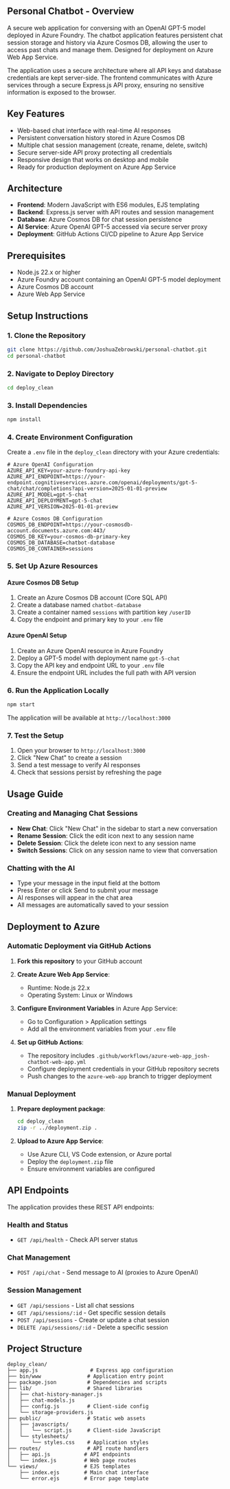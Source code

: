 ## Personal Chatbot - Overview 

A secure web application for conversing with an OpenAI GPT-5 model deployed in Azure Foundry. The chatbot application features persistent chat session storage and history via Azure Cosmos DB, allowing the user to access past chats and manage them. Designed for deployment on Azure Web App Service.

The application uses a secure architecture where all API keys and database credentials are kept server-side. The frontend communicates with Azure services through a secure Express.js API proxy, ensuring no sensitive information is exposed to the browser.

## Key Features

- Web-based chat interface with real-time AI responses
- Persistent conversation history stored in Azure Cosmos DB
- Multiple chat session management (create, rename, delete, switch)
- Secure server-side API proxy protecting all credentials
- Responsive design that works on desktop and mobile
- Ready for production deployment on Azure App Service

## Architecture

- **Frontend**: Modern JavaScript with ES6 modules, EJS templating
- **Backend**: Express.js server with API routes and session management  
- **Database**: Azure Cosmos DB for chat session persistence
- **AI Service**: Azure OpenAI GPT-5 accessed via secure server proxy
- **Deployment**: GitHub Actions CI/CD pipeline to Azure App Service

## Prerequisites

- Node.js 22.x or higher
- Azure Foundry account containing an OpenAI GPT-5 model deployment
- Azure Cosmos DB account
- Azure Web App Service 

## Setup Instructions

### 1. Clone the Repository

```bash
git clone https://github.com/JoshuaZebrowski/personal-chatbot.git
cd personal-chatbot
```

### 2. Navigate to Deploy Directory

```bash
cd deploy_clean
```

### 3. Install Dependencies

```bash
npm install
```

### 4. Create Environment Configuration

Create a `.env` file in the `deploy_clean` directory with your Azure credentials:

```env
# Azure OpenAI Configuration
AZURE_API_KEY=your-azure-foundry-api-key
AZURE_API_ENDPOINT=https://your-endpoint.cognitiveservices.azure.com/openai/deployments/gpt-5-chat/chat/completions?api-version=2025-01-01-preview
AZURE_API_MODEL=gpt-5-chat
AZURE_API_DEPLOYMENT=gpt-5-chat
AZURE_API_VERSION=2025-01-01-preview

# Azure Cosmos DB Configuration
COSMOS_DB_ENDPOINT=https://your-cosmosdb-account.documents.azure.com:443/
COSMOS_DB_KEY=your-cosmos-db-primary-key
COSMOS_DB_DATABASE=chatbot-database
COSMOS_DB_CONTAINER=sessions
```

### 5. Set Up Azure Resources

#### Azure Cosmos DB Setup
1. Create an Azure Cosmos DB account (Core SQL API)
2. Create a database named `chatbot-database`
3. Create a container named `sessions` with partition key `/userID`
4. Copy the endpoint and primary key to your `.env` file

#### Azure OpenAI Setup
1. Create an Azure OpenAI resource in Azure Foundry
2. Deploy a GPT-5 model with deployment name `gpt-5-chat`
3. Copy the API key and endpoint URL to your `.env` file
4. Ensure the endpoint URL includes the full path with API version

### 6. Run the Application Locally

```bash
npm start
```

The application will be available at `http://localhost:3000`

### 7. Test the Setup

1. Open your browser to `http://localhost:3000`
2. Click "New Chat" to create a session
3. Send a test message to verify AI responses
4. Check that sessions persist by refreshing the page

## Usage Guide

### Creating and Managing Chat Sessions
- **New Chat**: Click "New Chat" in the sidebar to start a new conversation
- **Rename Session**: Click the edit icon next to any session name
- **Delete Session**: Click the delete icon next to any session name
- **Switch Sessions**: Click on any session name to view that conversation

### Chatting with the AI
- Type your message in the input field at the bottom
- Press Enter or click Send to submit your message
- AI responses will appear in the chat area
- All messages are automatically saved to your session

## Deployment to Azure

### Automatic Deployment via GitHub Actions

1. **Fork this repository** to your GitHub account

2. **Create Azure Web App Service**:
   - Runtime: Node.js 22.x
   - Operating System: Linux or Windows

3. **Configure Environment Variables** in Azure App Service:
   - Go to Configuration > Application settings
   - Add all the environment variables from your `.env` file

4. **Set up GitHub Actions**:
   - The repository includes `.github/workflows/azure-web-app_josh-chatbot-web-app.yml`
   - Configure deployment credentials in your GitHub repository secrets
   - Push changes to the `azure-web-app` branch to trigger deployment

### Manual Deployment

1. **Prepare deployment package**:
   ```bash
   cd deploy_clean
   zip -r ../deployment.zip .
   ```

2. **Upload to Azure App Service**:
   - Use Azure CLI, VS Code extension, or Azure portal
   - Deploy the `deployment.zip` file
   - Ensure environment variables are configured

## API Endpoints

The application provides these REST API endpoints:

### Health and Status
- `GET /api/health` - Check API server status

### Chat Management  
- `POST /api/chat` - Send message to AI (proxies to Azure OpenAI)

### Session Management
- `GET /api/sessions` - List all chat sessions
- `GET /api/sessions/:id` - Get specific session details
- `POST /api/sessions` - Create or update a chat session
- `DELETE /api/sessions/:id` - Delete a specific session

## Project Structure

```
deploy_clean/
├── app.js                 # Express app configuration
├── bin/www               # Application entry point
├── package.json          # Dependencies and scripts
├── lib/                  # Shared libraries
│   ├── chat-history-manager.js
│   ├── chat-models.js
│   ├── config.js         # Client-side config
│   └── storage-providers.js
├── public/               # Static web assets
│   ├── javascripts/
│   │   └── script.js     # Client-side JavaScript
│   └── stylesheets/
│       └── styles.css    # Application styles
├── routes/               # API route handlers
│   ├── api.js           # API endpoints
│   └── index.js         # Web page routes
└── views/               # EJS templates
    ├── index.ejs        # Main chat interface
    └── error.ejs        # Error page template
```



